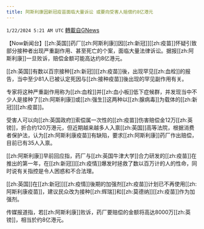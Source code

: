 ```yaml
---
title: 阿斯利康因新冠疫苗面临大量诉讼 或要向受害人赔偿约8亿港元
---
```

`1/22/2024 5:21 AM UTC` [轉載自GNews](https://gnews.org/articles/2241226)

【Now新闻台】[[zh:英国]]药厂[[zh:阿斯利康]]因[[zh:新冠]][[zh:疫苗]]怀疑引致部分接种者出现严重副作用、甚至死亡的个案，面临大量法律诉讼。据报[[zh:阿斯利康]]一旦败诉，赔偿金额可能高达约8亿港元。

[[zh:英国]]有数以百宗接种[[zh:新冠]][[zh:疫苗]]後，出现罕见[[zh:血栓]]的报告，当中至少81人已被认定死因与[[zh:接种疫苗]]後出现的罕见副作用有关。

专家将这种严重副作用称为[[zh:血栓]]并[[zh:血小板]]低下症候群，并发现当中不少人是接种了[[zh:阿斯利康]]或[[zh:强生]]这两种以[[zh:腺病毒]]为载体的[[zh:新冠]][[zh:疫苗]]。

受害人可以向[[zh:英国政府]]索偿属一次性的[[zh:疫苗]]伤害赔偿金12万[[zh:英镑]]，折合约120万港元，但近期越来越多人入禀[[zh:英国]]高等法院，根据消费者保护法，认为[[zh:阿斯利康疫苗]]有缺陷，要求[[zh:阿斯利康]]药厂作出赔偿，目前已有35人入禀。

[[zh:阿斯利康]]早前回应指，药厂与[[zh:英国牛津大学]]合力研发的[[zh:疫苗]]在推出的第一年，在[[zh:新冠]][[zh:疫情]]爆发时拯救了数以百万计的人的性命，同时说有关指控是令人困惑和不合法理。

[[zh:英国]]在[[zh:新冠]][[zh:疫情]]後期的加强剂[[zh:疫苗]]计划已不再使用[[zh:阿斯利康疫苗]]，建议民众改为接种[[zh:辉瑞]]和[[zh:莫德纳]][[zh:疫苗]]作为加强剂。

传媒报道指，若[[zh:阿斯利康]]败诉，药厂要赔偿的金额将高达8000万[[zh:英镑]]，相当於约8亿港元。
